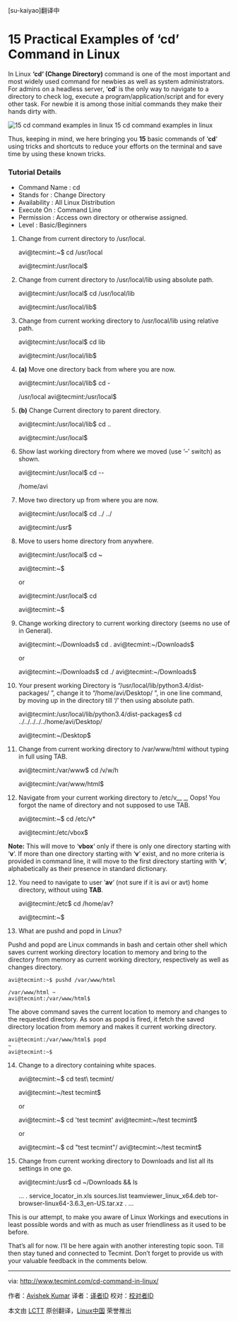 [su-kaiyao]翻译中

15 Practical Examples of ‘cd’ Command in Linux
================================================================================
In Linux **‘cd‘ (Change Directory)** command is one of the most important and most widely used command for newbies as well as system administrators. For admins on a headless server, ‘**cd**‘ is the only way to navigate to a directory to check log, execute a program/application/script and for every other task. For newbie it is among those initial commands they make their hands dirty with.

![15 cd command examples in linux](http://www.tecmint.com/wp-content/uploads/2014/08/cd-command-in-linux.png)
15 cd command examples in linux

Thus, keeping in mind, we here bringing you **15** basic commands of ‘**cd**‘ using tricks and shortcuts to reduce your efforts on the terminal and save time by using these known tricks.

### Tutorial Details ###

- Command Name : cd
- Stands for : Change Directory
- Availability : All Linux Distribution
- Execute On : Command Line
- Permission : Access own directory or otherwise assigned.
- Level : Basic/Beginners

1. Change from current directory to /usr/local.

    avi@tecmint:~$ cd /usr/local

    avi@tecmint:/usr/local$ 

2. Change from current directory to /usr/local/lib using absolute path.

    avi@tecmint:/usr/local$ cd /usr/local/lib 

    avi@tecmint:/usr/local/lib$ 

3. Change from current working directory to /usr/local/lib using relative path.

    avi@tecmint:/usr/local$ cd lib 

    avi@tecmint:/usr/local/lib$ 

4. **(a)** Move one directory back from where you are now.

    avi@tecmint:/usr/local/lib$ cd - 

    /usr/local 
    avi@tecmint:/usr/local$ 

4. **(b)** Change Current directory to parent directory.

    avi@tecmint:/usr/local/lib$ cd .. 

    avi@tecmint:/usr/local$ 

5. Show last working directory from where we moved (use ‘–’ switch) as shown.

    avi@tecmint:/usr/local$ cd -- 

    /home/avi 

6. Move two directory up from where you are now.

    avi@tecmint:/usr/local$ cd ../ ../ 

    avi@tecmint:/usr$

7. Move to users home directory from anywhere.

    avi@tecmint:/usr/local$ cd ~ 

    avi@tecmint:~$ 

    or

    avi@tecmint:/usr/local$ cd 

    avi@tecmint:~$ 

8. Change working directory to current working directory (seems no use of in General).

    avi@tecmint:~/Downloads$ cd . 
    avi@tecmint:~/Downloads$ 
    
    or
    
    avi@tecmint:~/Downloads$ cd ./ 
    avi@tecmint:~/Downloads$ 

9. Your present working Directory is “/usr/local/lib/python3.4/dist-packages/ ”, change it to “/home/avi/Desktop/ ”, in one line command, by moving up in the directory till ‘/’ then using absolute path.

    avi@tecmint:/usr/local/lib/python3.4/dist-packages$ cd ../../../../../home/avi/Desktop/ 

    avi@tecmint:~/Desktop$ 

10. Change from current working directory to /var/www/html without typing in full using TAB.

    avi@tecmint:/var/www$ cd /v<TAB>/w<TAB>/h<TAB>

    avi@tecmint:/var/www/html$ 

11. Navigate from your current working directory to /etc/v__ _, Oops! You forgot the name of directory and not supposed to use TAB.

    avi@tecmint:~$ cd /etc/v* 

    avi@tecmint:/etc/vbox$ 

**Note:** This will move to ‘**vbox**‘ only if there is only one directory starting with ‘**v**‘. If more than one directory starting with ‘**v**‘ exist, and no more criteria is provided in command line, it will move to the first directory starting with ‘**v**‘, alphabetically as their presence in standard dictionary.

12. You need to navigate to user ‘**av**‘ (not sure if it is avi or avt) home directory, without using **TAB**.

    avi@tecmint:/etc$ cd /home/av? 

    avi@tecmint:~$ 

13. What are pushd and popd in Linux?

Pushd and popd are Linux commands in bash and certain other shell which saves current working directory location to memory and bring to the directory from memory as current working directory, respectively as well as changes directory.

    avi@tecmint:~$ pushd /var/www/html 

    /var/www/html ~ 
    avi@tecmint:/var/www/html$ 

The above command saves the current location to memory and changes to the requested directory. As soon as popd is fired, it fetch the saved directory location from memory and makes it current working directory.

    avi@tecmint:/var/www/html$ popd 
    ~ 
    avi@tecmint:~$ 

14. Change to a directory containing white spaces.

    avi@tecmint:~$ cd test\ tecmint/ 

    avi@tecmint:~/test tecmint$ 

    or

    avi@tecmint:~$ cd 'test tecmint' 
    avi@tecmint:~/test tecmint$ 

    or 

    avi@tecmint:~$ cd "test tecmint"/ 
    avi@tecmint:~/test tecmint$ 

15. Change from current working directory to Downloads and list all its settings in one go.

    avi@tecmint:/usr$ cd ~/Downloads && ls
    
    …
    .
    service_locator_in.xls 
    sources.list 
    teamviewer_linux_x64.deb 
    tor-browser-linux64-3.6.3_en-US.tar.xz 
    .
    ...

This is our attempt, to make you aware of Linux Workings and executions in least possible words and with as much as user friendliness as it used to be before.

That’s all for now. I’ll be here again with another interesting topic soon. Till then stay tuned and connected to Tecmint. Don’t forget to provide us with your valuable feedback in the comments below.

--------------------------------------------------------------------------------

via: http://www.tecmint.com/cd-command-in-linux/

作者：[Avishek Kumar][a]
译者：[译者ID](https://github.com/译者ID)
校对：[校对者ID](https://github.com/校对者ID)

本文由 [LCTT](https://github.com/LCTT/TranslateProject) 原创翻译，[Linux中国](http://linux.cn/) 荣誉推出

[a]:http://www.tecmint.com/author/avishek/

